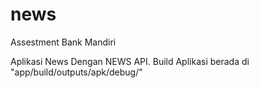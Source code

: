 # news

Assestment Bank Mandiri

Aplikasi News Dengan NEWS API.
Build Aplikasi berada di "app/build/outputs/apk/debug/"
